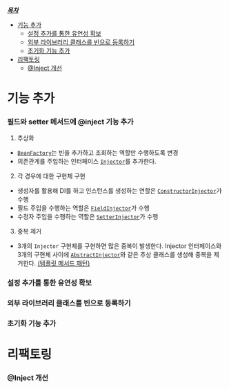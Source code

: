 <u>***목차***</u>
- [기능 추가](#기능-추가)
  + [설정 추가를 통한 유연성 확보](#설정-추가를-통한-유연성-확보)
  + [외부 라이브러리 클래스를 빈으로 등록하기](#외부-라이브러리-클래스를-빈으로-등록하기)
  + [초기화 기능 추가 ](#초기화-기능-추가)
- [리팩토링](#리팩토링)
  + [@Inject 개선](#@Inject-개선)


# 기능 추가
### 필드와 setter 메서드에 @inject 기능 추가
1. 추상화
  * [`BeanFactory`]()는 빈을 추가하고 조회하는 역할만 수행하도록 변경
  * 의존관계를 주입하는 인터페이스 [`Injector`]()를 추가한다.
2. 각 경우에 대한 구현체 구현
  * 생성자를 활용해 DI를 하고 인스턴스를 생성하는 연할은 [`ConstructorInjector`]()가 수행
  * 필드 주입을 수행하는 역할은 [`FieldInjector`]()가 수행
  * 수정자 주입을 수행하는 역할은 [`SetterInjector`]()가 수행
3. 중복 제거
  * 3개의 `Injector` 구현체를 구현하면 많은 중복이 발생한다. Injector 인터페이스와 3개의 구현체 사이에 [`AbstractInjector`]()와 같은 추상 클래스를 생성해 중복을 제거한다.
    [(템플릿 메서드 패턴)](https://github.com/e-build/java-oop-to-spring/blob/main/concept/design-pattern.md#template-method)

### 설정 추가를 통한 유연성 확보
### 외부 라이브러리 클래스를 빈으로 등록하기
### 초기화 기능 추가

# 리팩토링
### @Inject 개선
